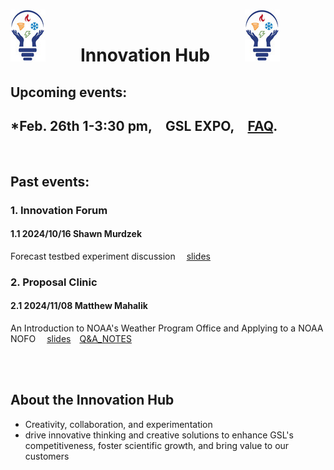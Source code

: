 # ![](iHub_logo.jpg)&emsp;&emsp;Innovation Hub&emsp;&emsp;![](iHub_logo.jpg)
## Upcoming events:
## *Feb. 26th 1-3:30 pm,&emsp;GSL EXPO,&emsp;[FAQ](https://github.com/NOAA-GSL/iHub/blob/main/expo/FAQ.md).

<br>

## Past events:
### 1. Innovation Forum
#### 1.1 2024/10/16 Shawn Murdzek
Forecast testbed experiment discussion &emsp;[slides](https://docs.google.com/presentation/d/1NukdnFPzp9AFe0CtW1yB6t8P9sLo_72SYtTcRfDx30o/edit?usp=sharing)

### 2. Proposal Clinic
#### 2.1 2024/11/08 Matthew Mahalik
An Introduction to NOAA's Weather Program Office and Applying to a NOAA NOFO &emsp;[slides](https://drive.google.com/file/d/1EekK7iqyNUIlM5lR0nSPPRglt5w8RXlP)&emsp;[Q&A_NOTES](https://docs.google.com/document/d/1tYU-1ldfo1wBXjx_CdW2tQqOO0RcioPHDpogqme9Qms/edit?usp=sharing)

<br>
<br>

## About the Innovation Hub
- Creativity, collaboration, and experimentation    
- drive innovative thinking and creative solutions to enhance GSL's competitiveness, foster scientific growth, and bring value to our customers
